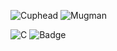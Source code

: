 ![Cuphead](https://i.pinimg.com/originals/3d/db/52/3ddb52731ff95382a6d7d406535d2ee0.gif)
![Mugman](https://media.tenor.com/-Z5kqn28P0cAAAAC/cuphead-looking.gif)

![C](https://img.shields.io/badge/c-05122A.svg?style=flat&logo=c)
![Badge](https://bit.ly/icom-badge)

